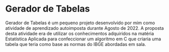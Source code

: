 # Gerador de Tabelas

  Gerador de Tabelas é um pequeno projeto desenvolvido por mim como atividade de aprendizado autoimposta durante Agosto de 2022. A proposta desta atividade era de utilizar os conhecimentos adquiridos na matéria Estatística Aplicada para confeccionar um algoritmo em C que criaria uma tabela que teria como base as normas do IBGE abordadas em sala.
